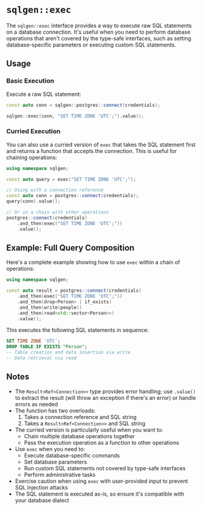 # `sqlgen::exec`

The `sqlgen::exec` interface provides a way to execute raw SQL statements on a database connection. It's useful when you need to perform database operations that aren't covered by the type-safe interfaces, such as setting database-specific parameters or executing custom SQL statements.

## Usage

### Basic Execution

Execute a raw SQL statement:

```cpp
const auto conn = sqlgen::postgres::connect(credentials);

sqlgen::exec(conn, "SET TIME ZONE 'UTC';").value();
```

### Curried Execution

You can also use a curried version of `exec` that takes the SQL statement first and returns a function that accepts the connection. This is useful for chaining operations:

```cpp
using namespace sqlgen;

const auto query = exec("SET TIME ZONE 'UTC';");

// Using with a connection reference
const auto conn = postgres::connect(credentials);
query(conn).value();

// Or in a chain with other operations
postgres::connect(credentials)
    .and_then(exec("SET TIME ZONE 'UTC';"))
    .value();
```

## Example: Full Query Composition

Here's a complete example showing how to use `exec` within a chain of operations:

```cpp
using namespace sqlgen;

const auto result = postgres::connect(credentials)
    .and_then(exec("SET TIME ZONE 'UTC';"))
    .and_then(drop<Person> | if_exists)
    .and_then(write(people))
    .and_then(read<std::vector<Person>>)
    .value();
```

This executes the following SQL statements in sequence:

```sql
SET TIME ZONE 'UTC';
DROP TABLE IF EXISTS "Person";
-- Table creation and data insertion via write
-- Data retrieval via read
```

## Notes

- The `Result<Ref<Connection>>` type provides error handling; use `.value()` to extract the result (will throw an exception if there's an error) or handle errors as needed
- The function has two overloads:
  1. Takes a connection reference and SQL string
  2. Takes a `Result<Ref<Connection>>` and SQL string
- The curried version is particularly useful when you want to:
  - Chain multiple database operations together
  - Pass the execution operation as a function to other operations
- Use `exec` when you need to:
  - Execute database-specific commands
  - Set database parameters
  - Run custom SQL statements not covered by type-safe interfaces
  - Perform administrative tasks
- Exercise caution when using `exec` with user-provided input to prevent SQL injection attacks
- The SQL statement is executed as-is, so ensure it's compatible with your database dialect


